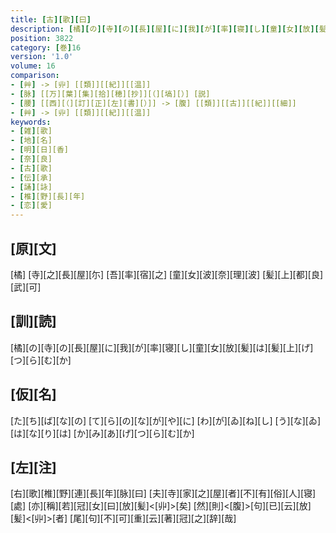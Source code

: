 ```yaml
---
title: [古][歌][曰]
description: [橘][の][寺][の][長][屋][に][我][が][率][寝][し][童][女][放][髪][は][髪][上][げ][つ][ら][む][か]
position: 3822
category: [巻]16
version: '1.0'
volume: 16
comparison:
- [艸] -> [丱] [[類]][[紀]][[温]]
- [脉] [[万][葉][集][拾][穂][抄]][（][塙][）] [説]
- [腰] [[西][（][訂][正][左][書][）]] -> [腹] [[類]][[古]][[紀]][[細]]
- [艸] -> [丱] [[類]][[紀]][[温]]
keywords:
- [雑][歌]
- [地][名]
- [明][日][香]
- [奈][良]
- [古][歌]
- [伝][承]
- [誦][詠]
- [椎][野][長][年]
- [恋][愛]
---
```


## [原][文]

[橘] [寺][之][長][屋][尓] [吾][率][宿][之] [童][女][波][奈][理][波] [髪][上][都][良][武][可]

## [訓][読]

[橘][の][寺][の][長][屋][に][我][が][率][寝][し][童][女][放][髪][は][髪][上][げ][つ][ら][む][か]

## [仮][名]

[た][ち][ば][な][の] [て][ら][の][な][が][や][に] [わ][が][ゐ][ね][し] [う][な][ゐ][は][な][り][は] [か][み][あ][げ][つ][ら][む][か]

## [左][注]

[右][歌][椎][野][連][長][年][脉][曰] [夫][寺][家][之][屋][者][不][有][俗][人][寝][處] [亦][稱][若][冠][女][曰][放][髪]<[丱]>[矣] [然][則]<[腹]>[句][已][云][放][髪]<[丱]>[者] [尾][句][不][可][重][云][著][冠][之][辞][哉]
